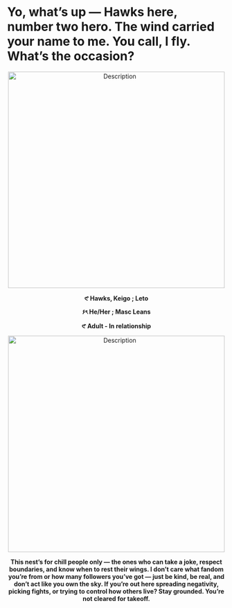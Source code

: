 # Yo, what’s up — Hawks here, number two hero. The wind carried your name to me. You call, I fly. What’s the occasion?
<p align="center">
  <img src="https://i.postimg.cc/2ybfdbPV/image-removebg-preview.png" alt="Description" width="500">
</p>
</p>
</p>
<p align="center"><strong>𑣲   Hawks, Keigo ; Leto </strong></p>
<p align="center"><strong>۶ৎ    He/Her ; Masc Leans </strong></p>
<p align="center"><strong>𑣲   Adult - In relationship </strong></p>
<p align="center">
  <img src="https://i.postimg.cc/jSXyNZPB/0f1c61bef572982143fec5dda9686e1e-removebg-preview-1.png" alt="Description" width="500">
</p>
<p align="center"><strong>   This nest’s for chill people only — the ones who can take a joke, respect boundaries, and know when to rest their wings.
I don’t care what fandom you’re from or how many followers you’ve got — just be kind, be real, and don’t act like you own the sky.
If you’re out here spreading negativity, picking fights, or trying to control how others live? Stay grounded. You’re not cleared for takeoff. </strong></p>

